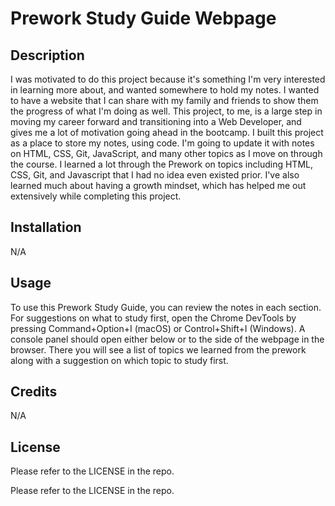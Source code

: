 # Prework Study Guide Webpage

## Description

I was motivated to do this project because it's something I'm very interested in learning more about, and wanted somewhere to hold my notes. I wanted to have a website that I can share with my family and friends to show them the progress of what I'm doing as well. This project, to me, is a large step in moving my career forward and transitioning into a Web Developer, and gives me a lot of motivation going ahead in the bootcamp. I built this project as a place to store my notes, using code. I'm going to update it with notes on HTML, CSS, Git, JavaScript, and many other topics as I move on through the course. I learned a lot through the Prework on topics including HTML, CSS, Git, and Javascript that I had no idea even existed prior. I've also learned much about having a growth mindset, which has helped me out extensively while completing this project.

## Installation

N/A

## Usage

To use this Prework Study Guide, you can review the notes in each section. For suggestions on what to study first, open the Chrome DevTools by pressing Command+Option+I (macOS) or Control+Shift+I (Windows). A console panel should open either below or to the side of the webpage in the browser. There you will see a list of topics we learned from the prework along with a suggestion on which topic to study first.


## Credits

N/A

## License

Please refer to the LICENSE in the repo.

Please refer to the LICENSE in the repo.